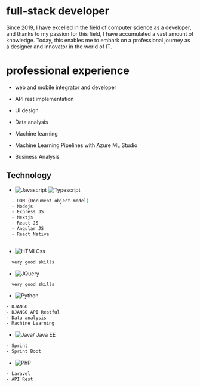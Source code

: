 
# full-stack developer

Since 2019, I have excelled in the field of computer science as a developer, and thanks to my passion for this field, I have accumulated a vast amount of knowledge. Today, this enables me to embark on a professional journey as a designer and innovator in the world of IT.

# professional experience 

- web and mobile integrator and developer

- API rest implementation
- UI design
- Data analysis
- Machine learning
-  Machine Learning Pipelines with Azure ML Studio
- Business Analysis

## Technology

* ![Javascript](https://img.shields.io/badge/javascript-14354C?style=for-the-badge&logo=javascript&logoColor=yellow) ![Typescript](https://img.shields.io/badge/typescript-14354C?style=for-the-badge&logo=typescript&logoColor=blue)

```bash
  - DOM (Document object model)
  - Nodejs 
  - Express JS
  - Nextjs 
  - React JS 
  - Angular JS
  - React Native
  
```
* ![HTMLCss](https://img.shields.io/badge/Htmlcss-14354C?style=for-the-badge&logo=css&logoColor=yellow)

```bash
  very good skills
```
* ![JQuery](https://img.shields.io/badge/jquery-14354C?style=for-the-badge&logo=jquery&logoColor=blue)

```bash
  very good skills
```
* ![Python](https://img.shields.io/badge/Python-14354C?style=for-the-badge&logo=python&logoColor=yellow)

```bash
- DJANGO
- DJANGO API Restful
- Data analysis 
- Machine Learning
```
* ![Java/ Java EE](https://img.shields.io/badge/java-%23323330.svg?style=for-the-badge&logo=java&logoColor=blue) 

```bash
- Sprint
- Sprint Boot
```
* ![PhP](https://img.shields.io/badge/Php-%23323330.svg?style=for-the-badge&logo=php&logoColor=blue)

```bash
- Laravel
- API Rest
```
